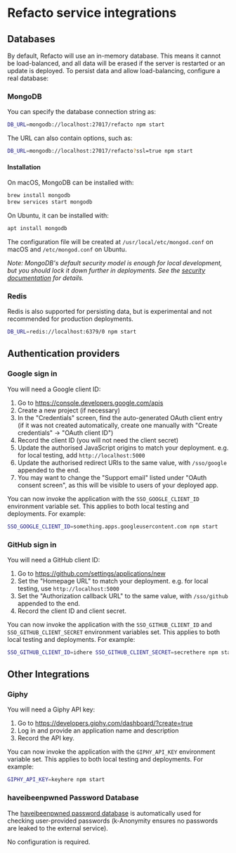 # Refacto service integrations

## Databases

By default, Refacto will use an in-memory database. This means it
cannot be load-balanced, and all data will be erased if the server is
restarted or an update is deployed. To persist data and allow
load-balancing, configure a real database:

### MongoDB

You can specify the database connection string as:

```bash
DB_URL=mongodb://localhost:27017/refacto npm start
```

The URL can also contain options, such as:

```bash
DB_URL=mongodb://localhost:27017/refacto?ssl=true npm start
```

#### Installation

On macOS, MongoDB can be installed with:

```bash
brew install mongodb
brew services start mongodb
```

On Ubuntu, it can be installed with:

```bash
apt install mongodb
```

The configuration file will be created at `/usr/local/etc/mongod.conf`
on macOS and `/etc/mongod.conf` on Ubuntu.

*Note: MongoDB's default security model is enough for local
development, but you should lock it down further in deployments. See
the [security documentation](./SECURITY.md) for details.*

### Redis

Redis is also supported for persisting data, but is experimental and
not recommended for production deployments.

```bash
DB_URL=redis://localhost:6379/0 npm start
```

## Authentication providers

### Google sign in

You will need a Google client ID:

1. Go to <https://console.developers.google.com/apis>
2. Create a new project (if necessary)
3. In the "Credentials" screen, find the auto-generated OAuth client
   entry (if it was not created automatically, create one manually with
   "Create credentials" &rarr; "OAuth client ID")
4. Record the client ID (you will not need the client secret)
5. Update the authorised JavaScript origins to match your deployment.
   e.g. for local testing, add `http://localhost:5000`
6. Update the authorised redirect URIs to the same value, with
   `/sso/google` appended to the end.
7. You may want to change the "Support email" listed under
   "OAuth consent screen", as this will be visible to users of your
   deployed app.

You can now invoke the application with the `SSO_GOOGLE_CLIENT_ID`
environment variable set. This applies to both local testing and
deployments. For example:

```bash
SSO_GOOGLE_CLIENT_ID=something.apps.googleusercontent.com npm start
```

### GitHub sign in

You will need a GitHub client ID:

1. Go to <https://github.com/settings/applications/new>
2. Set the "Homepage URL" to match your deployment. e.g. for local
   testing, use `http://localhost:5000`
3. Set the "Authorization callback URL" to the same value, with
   `/sso/github` appended to the end.
4. Record the client ID and client secret.

You can now invoke the application with the `SSO_GITHUB_CLIENT_ID` and
`SSO_GITHUB_CLIENT_SECRET` environment variables set. This applies to
both local testing and deployments. For example:

```bash
SSO_GITHUB_CLIENT_ID=idhere SSO_GITHUB_CLIENT_SECRET=secrethere npm start
```

## Other Integrations

### Giphy

You will need a Giphy API key:

1. Go to <https://developers.giphy.com/dashboard/?create=true>
2. Log in and provide an application name and description
3. Record the API key.

You can now invoke the application with the `GIPHY_API_KEY` environment
variable set. This applies to both local testing and deployments. For example:

```bash
GIPHY_API_KEY=keyhere npm start
```

### haveibeenpwned Password Database

The [haveibeenpwned password database](https://haveibeenpwned.com/Passwords)
is automatically used for checking user-provided passwords (k-Anonymity
ensures no passwords are leaked to the external service).

No configuration is required.
